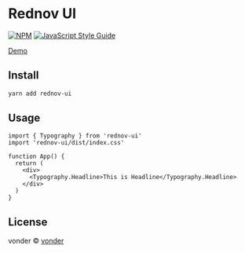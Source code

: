 # Rednov UI

<!-- > Rednov UI -->

[![NPM](https://img.shields.io/npm/v/rednov-ui.svg)](https://www.npmjs.com/package/rednov-ui) [![JavaScript Style Guide](https://img.shields.io/badge/code_style-standard-brightgreen.svg)](https://standardjs.com)

[Demo](https://rednov-ui.web.app)

## Install

```bash
yarn add rednov-ui
```

## Usage

```tsx
import { Typography } from 'rednov-ui'
import 'rednov-ui/dist/index.css'

function App() {
  return (
    <div>
      <Typography.Headline>This is Headline</Typography.Headline>
    </div>
  )
}
```

## License

vonder © [vonder](https://github.com/vonder-thailand)
